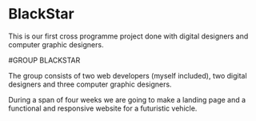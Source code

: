 # BlackStar

This is our first cross programme project done with digital designers and computer graphic designers.

#GROUP BLACKSTAR

The group consists of two web developers (myself included), two digital designers and three computer graphic designers.

During a span of four weeks we are going to make a landing page and a functional and responsive website for a futuristic vehicle.